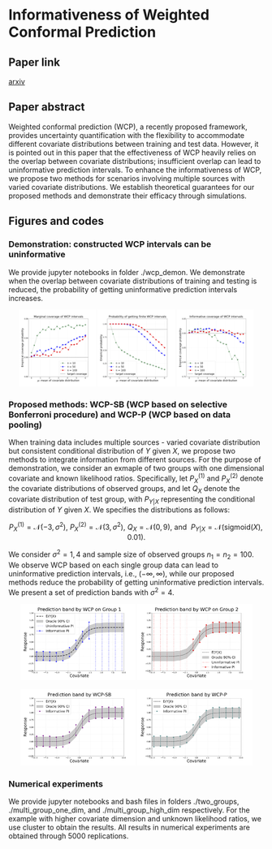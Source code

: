 # Informativeness of Weighted Conformal Prediction 

## Paper link

[arxiv](http://www.example.com)

## Paper abstract


Weighted conformal prediction (WCP), a recently proposed framework, provides uncertainty quantification with the flexibility to accommodate different covariate distributions between training and test data. However, it is pointed out in this paper that the effectiveness of WCP heavily relies on the overlap between covariate distributions; insufficient overlap can lead to uninformative prediction intervals. To enhance the informativeness of WCP, we propose two methods for scenarios involving multiple sources with varied covariate distributions. We establish theoretical guarantees for our proposed methods and demonstrate their efficacy through simulations.



## Figures and codes

### Demonstration: constructed WCP intervals can be uninformative

We provide jupyter notebooks in folder ./wcp_demon. We demonstrate when the overlap between covariate distributions of training and testing is reduced, the probability of getting uninformative prediction intervals increases.
<p align="center">
  <img src="figures/fix_var_marg_prob_better_f.png" alt="Marginal coverage probability" width="30%" />
  <img src="figures/fix_var_finite_prob_better_f.png" alt="Probability of getting finite prediction intervals" width="30%" />
  <img src="figures/fix_var_infor_prob_better_f.png" alt="Informative coverage probability" width="30%" />
</p>



### Proposed methods: WCP-SB (WCP based on selective Bonferroni procedure) and WCP-P (WCP based on data pooling)

When training data includes multiple sources - varied covariate distribution but consistent conditional distribution of $Y$ given $X$, we propose two methods to integrate information from different sources. For the purpose of demonstration, we consider an exmaple of two groups with one dimensional covariate and known likelihood ratios. Specifically, let $P_X^{(1)}$ and $P_X^{(2)}$ denote the covariate distributions of observed groups, and let $Q_X$ denote the covariate distribution of test group, with $P_{Y|X}$ representing the conditional distribution of $Y$ given $X$.   We specifies the distributions as follows:

$$ P_X^{(1)} = \mathcal{N}(-3, \sigma^2),~ P_X^{(2)} = \mathcal{N}(3, \sigma^2),~  Q_X = \mathcal{N}(0, 9),~  \text{and} ~~
    P_{Y|X} = \mathcal{N}(\text{sigmoid}(X), 0.01).$$

We consider $\sigma^2 = 1,4$ and sample size of observed groups $n_1=n_2 = 100$. We observe WCP based on each single group data can lead to uninformative prediction intervals, i.e., $(-\infty, \infty)$, while our proposed methods reduce the probability of getting uninformative prediction intervals. We present a set of prediction bands with $\sigma^2 = 4$.

<p align="center">
  <img src="figures/std_2_WCP_1.png" alt="WCP based on Group 1" width="45%" />
  <img src="figures/std_2_WCP_2.png" alt="WCP based on Group 2" width="45%" />
</p>

<p align="center">
  <img src="figures/std_2_WCP_bon.png" alt="WCP based on selective Bonferroni procedure" width="45%" />
  <img src="figures/std_2_WCP_pool.png" alt="WCP based on data pooling" width="45%" />
</p>


### Numerical experiments

We provide jupyter notebooks and bash files in folders ./two_groups, ./multi_group_one_dim, and ./multi_group_high_dim respectively.  For the example with higher covariate dimension  and unknown likelihood ratios, 
we use cluster to obtain the results. All results in numerical experiments are obtained through 5000 replications.


